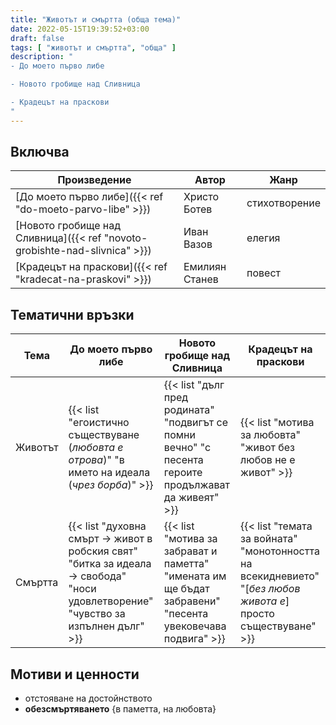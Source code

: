 ```yaml
---
title: "Животът и смъртта (обща тема)"
date: 2022-05-15T19:39:52+03:00
draft: false
tags: [ "животът и смъртта", "обща" ]
description: "
- До моето първо либе

- Новото гробище над Сливница

- Крадецът на праскови
"
---
```


## Включва

| Произведение | Автор | Жанр |
|--------------|-------|------|
| [До моето първо либе]({{< ref "do-moeto-parvo-libe" >}}) | Христо Ботев | стихотворение |
| [Новото гробище над Сливница]({{< ref "novoto-grobishte-nad-slivnica" >}}) | Иван Вазов | елегия |
| [Крадецът на праскови]({{< ref "kradecat-na-praskovi" >}}) | Емилиян Станев | повест |

## Тематични връзки

| Тема | До моето първо либе | Новото гробище над Сливница | Крадецът на праскови |
|------|---------------------|-----------------------------|----------------------|
| Животът | {{< list "егоистично съществуване (_любовта е отрова_)" "в името на идеала (_чрез борба_)" >}} | {{< list "дълг пред родината" "подвигът се помни вечно" "с песента героите продължават да живеят" >}} | {{< list "мотива за любовта" "живот без любов не е живот" >}} |
| Смъртта | {{< list "духовна смърт -> живот в робския свят" "битка за идеала -> свобода" "носи удовлетворение" "чувство за изпълнен дълг" >}} | {{< list "мотива за забрават и паметта" "имената им ще бъдат забравени" "песента увековечава подвига" >}} | {{< list "темата за войната" "монотонността на всекидневието" "[_без любов живота е_] просто съществуване" >}} |

## Мотиви и ценности

- отстояване на достойнството
- **обезсмъртяването** {в паметта, на любовта}
